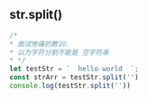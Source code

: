 ## str.split()
```javaScript
/*
* 面试惨痛的教训:
* 以为字符分割不能是 空字符串
* */
let testStr = `  hello world  `;
const strArr = testStr.split('')
console.log(testStr.split(''))
```
